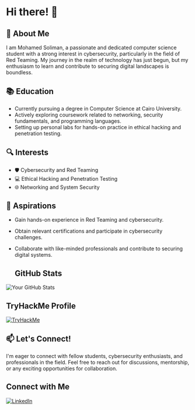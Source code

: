 # Hi there! 👋

## 🌟 About Me
I am Mohamed Soliman, a passionate and dedicated computer science student with a strong interest in cybersecurity, particularly in the field of Red Teaming. My journey in the realm of technology has just begun, but my enthusiasm to learn and contribute to securing digital landscapes is boundless.

## 📚 Education
- Currently pursuing a degree in Computer Science at Cairo University.
- Actively exploring coursework related to networking, security fundamentals, and programming languages.
- Setting up personal labs for hands-on practice in ethical hacking and penetration testing.

## 🔍 Interests
- 🛡️ Cybersecurity and Red Teaming
- 💻 Ethical Hacking and Penetration Testing
- 🌐 Networking and System Security

## 🚀 Aspirations
- Gain hands-on experience in Red Teaming and cybersecurity.
- Obtain relevant certifications and participate in cybersecurity challenges.
- Collaborate with like-minded professionals and contribute to securing digital systems.

  ## GitHub Stats
![Your GitHub Stats](https://github-readme-stats.vercel.app/api?username=Mohamednasser-0&show_icons=true&theme=radical)

## TryHackMe Profile
[![TryHackMe](https://tryhackme-badges.s3.amazonaws.com/1322680.png)](https://tryhackme.com/p/1322680)

## 📫 Let's Connect!
I'm eager to connect with fellow students, cybersecurity enthusiasts, and professionals in the field. Feel free to reach out for discussions, mentorship, or any exciting opportunities for collaboration.

## Connect with Me
[![LinkedIn](https://img.shields.io/badge/LinkedIn-Mohamed_soliman-blue)](https://www.linkedin.com/in/mohamed-soliman-🇵🇸-00202324b)

